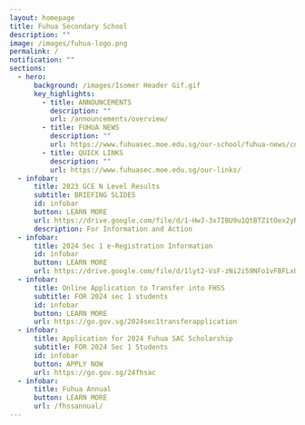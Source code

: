 ```yaml
---
layout: homepage
title: Fuhua Secondary School
description: ""
image: /images/fuhua-logo.png
permalink: /
notification: ""
sections:
  - hero:
      background: /images/Isomer Header Gif.gif
      key_highlights:
        - title: ANNOUNCEMENTS
          description: ""
          url: /announcements/overview/
        - title: FUHUA NEWS
          description: ""
          url: https://www.fuhuasec.moe.edu.sg/our-school/fuhua-news/cny23/
        - title: QUICK LINKS
          description: ""
          url: https://www.fuhuasec.moe.edu.sg/our-links/
  - infobar:
      title: 2023 GCE N Level Results
      subtitle: BRIEFING SLIDES
      id: infobar
      button: LEARN MORE
      url: https://drive.google.com/file/d/1-HwJ-3x7IBU9u1QtBTZ1tOex2yRW_kDa/view?usp=sharing
      description: For Information and Action
  - infobar:
      title: 2024 Sec 1 e-Registration Information
      id: infobar
      button: LEARN MORE
      url: https://drive.google.com/file/d/1lyt2-VsF-zNi2i59NFo1vFBFLxUfnlDi/view?usp=sharing
  - infobar:
      title: Online Application to Transfer into FHSS
      subtitle: FOR 2024 sec 1 students
      id: infobar
      button: LEARN MORE
      url: https://go.gov.sg/2024sec1transferapplication
  - infobar:
      title: Application for 2024 Fuhua SAC Scholarship
      subtitle: FOR 2024 Sec 1 Students
      id: infobar
      button: APPLY NOW
      url: https://go.gov.sg/24fhsac
  - infobar:
      title: Fuhua Annual
      button: LEARN MORE
      url: /fhssannual/
---
```

